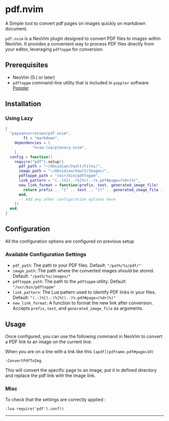 # pdf.nvim

A Simple tool to convert pdf pages on images quickly on markdown document.

`pdf.nvim` is a NeoVim plugin designed to convert PDF files to images within NeoVim. It provides a convenient way to process PDF files directly from your editor, leveraging `pdftoppm` for conversion.

## Prerequisites

- NeoVim (0.( or later)
- `pdftoppm` command-line utility that is included in `poppler` software [Poppler](https://poppler.freedesktop.org/)

## Installation

### Using Lazy

```lua
{
  "paysancorrezien/pdf.nvim",
		ft = "markdown",
    dependencies = {
			"nvim-lua/plenary.nvim",
    },
  config = function()
    require("pdf").setup({
      pdf_path = "~/Obsidian/Vault/Files/",
      image_path = "~/Obsidian/Vault/Images/",
      pdftoppm_path = "/usr/bin/pdftoppm",
      link_pattern = "(.-)%[(.-)%]%((.-)%.pdf#page=(%d+)%)",
      new_link_format = function(prefix, text, generated_image_file)
        return prefix .. "[" .. text .. "](" .. generated_image_file .. ")"
      end,
      -- Add any other configuration options here
    })
  end,
}
```

## Configuration

All the configuration options are configured on previous setup

### Available Configuration Settings

- `pdf_path`: The path to your PDF files. Default: `"/path/to/pdf/"`
- `image_path`: The path where the converted images should be stored. Default: `"/path/to/images/"`
- `pdftoppm_path`: The path to the `pdftoppm` utility. Default: `"/usr/bin/pdftoppm"`
- `link_pattern`: The Lua pattern used to identify PDF links in your files. Default: `"(.-)%[(.-)%]%((.-)%.pdf#page=(%d+)%)"`
- `new_link_format`: A function to format the new link after conversion. Accepts `prefix`, `text`, and `generated_image_file` as arguments.

## Usage

Once configured, you can use the following command in NeoVim to convert a PDF link to an image on the current line:

When you are on a line with a link like this `[apdf](pdfname.pdf#page=10)`

```vim
:ConvertPdfToImg
```

This will convert the specific page to an image, put it in defined directory and replace the pdf link with the image link.

### Misc

To check that the settings are correctly applied :

```vim
:lua require('pdf').conf()
```

---
